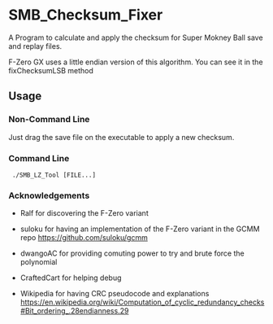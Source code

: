 # SMB_Checksum_Fixer

A Program to calculate and apply the checksum for Super Mokney Ball save and replay files.

F-Zero GX uses a little endian version of this algorithm. You can see it in the fixChecksumLSB method

## Usage 

### Non-Command Line

Just drag the save file on the executable to apply a new checksum.

### Command Line

     ./SMB_LZ_Tool [FILE...]
     
### Acknowledgements

* Ralf for discovering the F-Zero variant

* suloku for having an implementation of the F-Zero variant in the GCMM repo https://github.com/suloku/gcmm

* dwangoAC for providing comuting power to try and brute force the polynomial

* CraftedCart for helping debug

* Wikipedia for having CRC pseudocode and explanations https://en.wikipedia.org/wiki/Computation_of_cyclic_redundancy_checks#Bit_ordering_.28endianness.29
